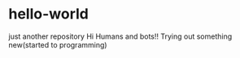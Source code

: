 # hello-world
just another repository
Hi Humans and bots!!
Trying out something new(started to programming)
